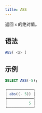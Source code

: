 ```yaml
---
title: ABS
---
```


返回 `x` 的绝对值。

## 语法

```sql
ABS( <x> )
```

## 示例

```sql
SELECT ABS(-5);

┌────────────┐
│ abs((- 5)) │
├────────────┤
│          5 │
└────────────┘
```